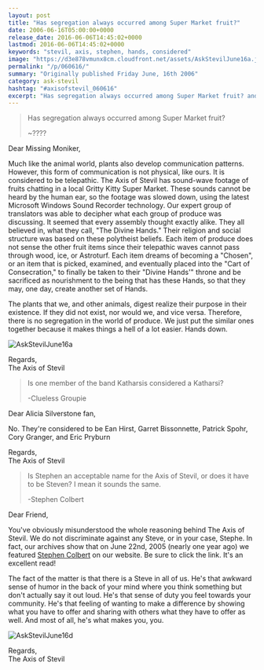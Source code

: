 ```yaml
---
layout: post
title: "Has segregation always occurred among Super Market fruit?"
date: 2006-06-16T05:00:00+0000
release_date: 2016-06-06T14:45:02+0000
lastmod: 2016-06-06T14:45:02+0000
keywords: "stevil, axis, stephen, hands, considered"
image: "https://d3e878vmunx8cm.cloudfront.net/assets/AskStevilJune16a.jpg"
permalink: "/p/060616/"
summary: "Originally published Friday June, 16th 2006"
category: ask-stevil
hashtag: "#axisofstevil_060616"
excerpt: "Has segregation always occurred among Super Market fruit? and other great questions from Friday June, 16th 2006"
---
```


[p01]: https://d3e878vmunx8cm.cloudfront.net/assets/AskStevilJune16a.jpg "AskStevilJune16a"[p02]: https://d3e878vmunx8cm.cloudfront.net/assets/AskStevilJune16d.jpg "AskStevilJune16d"> Has segregation always occurred among Super Market fruit?
> 
> ~????

Dear Missing Moniker,

Much like the animal world, plants also develop communication patterns. However, this form of communication is not physical, like ours. It is considered to be telepathic. The Axis of Stevil has sound-wave footage of fruits chatting in a local Gritty Kitty Super Market. These sounds cannot be heard by the human ear, so the footage was slowed down, using the latest Microsoft Windows Sound Recorder technology. Our expert group of translators was able to decipher what each group of produce was discussing. It seemed that every assembly thought exactly alike. They all believed in, what they call, "The Divine Hands." Their religion and social structure was based on these polytheist beliefs. Each item of produce does not sense the other fruit items since their telepathic waves cannot pass through wood, ice, or Astroturf. Each item dreams of becoming a "Chosen", or an item that is picked, examined, and eventually placed into the "Cart of Consecration," to finally be taken to their "Divine Hands'" throne and be sacrificed as nourishment to the being that has these Hands, so that they may, one day, create another set of Hands.

The plants that we, and other animals, digest realize their purpose in their existence. If they did not exist, nor would we, and vice versa. Therefore, there is no segregation in the world of produce. We just put the similar ones together because it makes things a hell of a lot easier. Hands down.

![AskStevilJune16a][p01]

Regards,  
The Axis of Stevil

> Is one member of the band Katharsis considered a Katharsi?
> 
> -Clueless Groupie

Dear Alicia Silverstone fan,

No. They're considered to be Ean Hirst, Garret Bissonnette, Patrick Spohr, Cory Granger, and Eric Pryburn

Regards,  
The Axis of Stevil

> Is Stephen an acceptable name for the Axis of Stevil, or does it have to be Steven? I mean it sounds the same.
> 
> -Stephen Colbert

Dear Friend,

You've obviously misunderstood the whole reasoning behind The Axis of Stevil. We do not discriminate against any Steve, or in your case, Stephe. In fact, our archives show that on June 22nd, 2005 (nearly one year ago) we featured [Stephen Colbert](/p/stephen-colbert "Stephen Colbert") on our website. Be sure to click the link. It's an excellent read!

The fact of the matter is that there is a Steve in all of us. He's that awkward sense of humor in the back of your mind where you think something but don't actually say it out loud. He's that sense of duty you feel towards your community. He's that feeling of wanting to make a difference by showing what you have to offer and sharing with others what they have to offer as well. And most of all, he's what makes you, you.

![AskStevilJune16d][p02]

Regards,  
The Axis of Stevil
